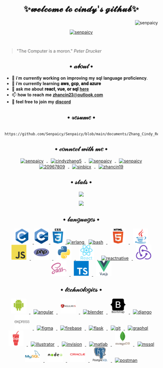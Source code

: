 # <div align="center">✨𝔀𝓮𝓵𝓬𝓸𝓶𝓮 𝓽𝓸 𝓬𝓲𝓷𝓭𝔂'𝓼 𝓰𝓲𝓽𝓱𝓾𝓫✨</div>
<p align="right"> 
    <img src="https://komarev.com/ghpvc/?username=senpaicy&label=Profile%20views&color=0e75b6&style=flat" alt="senpaicy" /> 
</p>

<p align="center"> 
    <a href="https://github.com/ryo-ma/github-profile-trophy">
        <img src="https://github-profile-trophy.vercel.app/?username=senpaicy&row=1&theme=monokai" alt="senpaicy"/>
    </a> 
</p>

</br>

> "The Computer is a moron."
>  *Peter Drucker*

## <div align="center">• 𝒶𝒷𝑜𝓊𝓉 •</div>
- 🔭 𝐢'𝐦 𝐜𝐮𝐫𝐫𝐞𝐧𝐭𝐥𝐲 𝐰𝐨𝐫𝐤𝐢𝐧𝐠 𝐨𝐧 𝐢𝐦𝐩𝐫𝐨𝐯𝐢𝐧𝐠 𝐦𝐲 𝐬𝐪𝐥 𝐥𝐚𝐧𝐠𝐮𝐚𝐠𝐞 𝐩𝐫𝐨𝐟𝐢𝐜𝐢𝐞𝐧𝐜𝐲.
- 🌱 𝐢’𝐦 𝐜𝐮𝐫𝐫𝐞𝐧𝐭𝐥𝐲 𝐥𝐞𝐚𝐫𝐧𝐢𝐧𝐠 **𝐚𝐰𝐬, 𝐠𝐜𝐩, 𝐚𝐧𝐝 𝐚𝐳𝐮𝐫𝐞**
- 💬 𝐚𝐬𝐤 𝐦𝐞 𝐚𝐛𝐨𝐮𝐭 **𝐫𝐞𝐚𝐜𝐭, 𝐯𝐮𝐞, 𝐨𝐫 𝐬𝐪𝐥** [𝐡𝐞𝐫𝐞](https://github.com/senpaicy/senpaicy/issues)
- 📫 𝐡𝐨𝐰 𝐭𝐨 𝐫𝐞𝐚𝐜𝐡 𝐦𝐞 [𝐳𝐡𝐚𝐧𝐜𝐢𝐧𝟐𝟑@𝐨𝐮𝐭𝐥𝐨𝐨𝐤.𝐜𝐨𝐦](zhancin23@outlook.com)
- 🐳 𝐟𝐞𝐞𝐥 𝐟𝐫𝐞𝐞 𝐭𝐨 𝐣𝐨𝐢𝐧 𝐦𝐲 [𝐝𝐢𝐬𝐜𝐨𝐫𝐝](https://discord.gg/n5KUqKmaef)

## <div align="center">• 𝓇𝑒𝓈𝓊𝓂𝑒 •</div>
```
    https://github.com/Senpaicy/Senpaicy/blob/main/documents/Zhang_Cindy_Resume_Updated.pdf
```

## <div align="center">• 𝒸𝑜𝓃𝓃𝑒𝒸𝓉 𝓌𝒾𝓉𝒽 𝓂𝑒 •</div>
<p align="center">
    <a href="https://instagram.com/senpaicy" target="blank">
        <img align="center" src="https://raw.githubusercontent.com/rahuldkjain/github-profile-readme-generator/master/src/images/icons/Social/instagram.svg" alt="senpaicy" height="50px" hspace="10px" />
    </a>
    <a href="https://www.behance.net/cindyzhang5" target="blank">
        <img align="center" src="https://raw.githubusercontent.com/rahuldkjain/github-profile-readme-generator/master/src/images/icons/Social/behance.svg" alt="cindyzhang5" height="50px" hspace="10px" />
    </a>
    <a href="https://codepen.io/senpaicy" target="blank">
        <img align="center" src="https://raw.githubusercontent.com/rahuldkjain/github-profile-readme-generator/master/src/images/icons/Social/codepen.svg" alt="senpaicy" height="50px" hspace="10px" />
    </a>
    <a href="https://linkedin.com/in/senpaicy" target="blank">
        <img align="center" src="https://raw.githubusercontent.com/rahuldkjain/github-profile-readme-generator/master/src/images/icons/Social/linked-in-alt.svg" alt="senpaicy" height="50px" hspace="10px" />
    </a>
    <a href="https://stackoverflow.com/users/20967809" target="blank">
        <img align="center" src="https://raw.githubusercontent.com/rahuldkjain/github-profile-readme-generator/master/src/images/icons/Social/stack-overflow.svg" alt="20967809" height="50px" hspace="10px" />
    </a>
    <a href="https://dribbble.com/sinbicx" target="blank">
        <img align="center" src="https://raw.githubusercontent.com/rahuldkjain/github-profile-readme-generator/master/src/images/icons/Social/dribbble.svg" alt="sinbicx" height="50px" hspace="10px" />
    </a>
    <a href="https://www.hackerrank.com/zhancin19" target="blank">
        <img align="center" src="https://raw.githubusercontent.com/rahuldkjain/github-profile-readme-generator/master/src/images/icons/Social/hackerrank.svg" alt="zhancin19" height="50px" hspace="10px" />
    </a>
</p>

## <div align="center">• 𝓈𝓉𝒶𝓉𝓈 •</div>
<p align="center">
    <img align="center" src="https://github-readme-streak-stats.herokuapp.com?user=senpaicy&theme=monokai&border_radius=5&date_format=j%20M%5B%20Y%5D" />
</p>
<p align="center">
    <picture>
        <source 
          srcset="https://github-readme-stats.vercel.app/api?username=senpaicy&show_icons=true&theme=monokai"
          media="(prefers-color-scheme: dark)"
        />
        <source
          srcset="https://github-readme-stats.vercel.app/api?username=senpaicy&show_icons=true"
          media="(prefers-color-scheme: light), (prefers-color-scheme: no-preference)"
        />
        <img src="https://github-readme-stats.vercel.app/api?username=senpaicy&show_icons=true" />
    </picture>
</p>

## <div align="center">• 𝓁𝒶𝓃𝑔𝓊𝒶𝑔𝑒𝓈 •</div>
<p align="center">
    <a href="https://www.cprogramming.com/" target="_blank" rel="noreferrer"> 
        <img src="https://raw.githubusercontent.com/devicons/devicon/master/icons/c/c-original.svg" alt="c" height="50px" hspace="10px"/> 
    </a>
        <a href="https://www.w3schools.com/cpp/" target="_blank" rel="noreferrer"> 
        <img src="https://raw.githubusercontent.com/devicons/devicon/master/icons/cplusplus/cplusplus-original.svg" alt="cplusplus" height="50px"/> 
    </a> 
    <a href="https://www.w3schools.com/css/" target="_blank" rel="noreferrer"> 
        <img src="https://raw.githubusercontent.com/devicons/devicon/master/icons/css3/css3-original-wordmark.svg" alt="css3" height="50px"/> 
    </a> 
    <a href="https://www.erlang.org/" target="_blank" rel="noreferrer"> 
        <img src="https://www.vectorlogo.zone/logos/erlang/erlang-official.svg" alt="erlang" height="50px"/> 
    </a>
    <a href="https://www.gnu.org/software/bash/" target="_blank" rel="noreferrer"> 
        <img src="https://www.vectorlogo.zone/logos/gnu_bash/gnu_bash-icon.svg" alt="bash" height="50px" hspace="10px"/> 
    </a>  
    <a href="https://www.w3.org/html/" target="_blank" rel="noreferrer"> 
        <img src="https://raw.githubusercontent.com/devicons/devicon/master/icons/html5/html5-original-wordmark.svg" alt="html5" height="50px" hspace="10px"/> 
    </a> 
    <a href="https://www.java.com" target="_blank" rel="noreferrer"> 
        <img src="https://raw.githubusercontent.com/devicons/devicon/master/icons/java/java-original.svg" alt="java" height="50px" hspace="10px"/> 
    </a> 
    <a href="https://developer.mozilla.org/en-US/docs/Web/JavaScript" target="_blank" rel="noreferrer"> 
        <img src="https://raw.githubusercontent.com/devicons/devicon/master/icons/javascript/javascript-original.svg" alt="javascript" height="50px" hspace="10px"/> 
    </a> 
    <a href="https://www.php.net" target="_blank" rel="noreferrer"> 
        <img src="https://raw.githubusercontent.com/devicons/devicon/master/icons/php/php-original.svg" alt="php" height="50px" hspace="10px"/> 
    </a> 
    <a href="https://www.python.org" target="_blank" rel="noreferrer"> 
        <img src="https://raw.githubusercontent.com/devicons/devicon/master/icons/python/python-original.svg" alt="python" height="50px" hspace="10px"/> 
    </a>     
    <a href="https://reactjs.org/" target="_blank" rel="noreferrer"> 
        <img src="https://raw.githubusercontent.com/devicons/devicon/master/icons/react/react-original-wordmark.svg" alt="react" height="50px" hspace="10px"/> 
    </a> 
    <a href="https://reactnative.dev/" target="_blank" rel="noreferrer"> 
        <img src="https://reactnative.dev/img/header_logo.svg" alt="reactnative" height="50px" hspace="10px"/> 
    </a> 
    <a href="https://redux.js.org" target="_blank" rel="noreferrer"> 
        <img src="https://raw.githubusercontent.com/devicons/devicon/master/icons/redux/redux-original.svg" alt="redux" height="50px" hspace="10px"/> 
    </a> 
    <a href="https://sass-lang.com" target="_blank" rel="noreferrer"> 
        <img src="https://raw.githubusercontent.com/devicons/devicon/master/icons/sass/sass-original.svg" alt="sass" height="50px" hspace="10px"/> 
    </a> 
    <a href="https://www.typescriptlang.org/" target="_blank" rel="noreferrer"> 
        <img src="https://raw.githubusercontent.com/devicons/devicon/master/icons/typescript/typescript-original.svg" alt="typescript" height="50px" hspace="10px"/> 
    </a> 
    <a href="https://vuejs.org/" target="_blank" rel="noreferrer"> 
        <img src="https://raw.githubusercontent.com/devicons/devicon/master/icons/vuejs/vuejs-original-wordmark.svg" alt="vuejs" height="50px" hspace="10px"/> 
    </a>  
</p>

## <div align="center">• 𝓉𝑒𝒸𝒽𝓃𝑜𝓁𝑜𝑔𝒾𝑒𝓈 •</div>
<p align="center"> 
    <a href="https://developer.android.com" target="_blank" rel="noreferrer"> 
        <img src="https://raw.githubusercontent.com/devicons/devicon/master/icons/android/android-original-wordmark.svg" alt="android" height="50px" hspace="10px"/> 
    </a> 
    <a href="https://angular.io" target="_blank" rel="noreferrer"> 
        <img src="https://angular.io/assets/images/logos/angular/angular.svg" alt="angular" height="50px" hspace="10px"/> 
    </a> 
    <a href="https://angular.io" target="_blank" rel="noreferrer"> 
        <img src="https://raw.githubusercontent.com/devicons/devicon/master/icons/angularjs/angularjs-original-wordmark.svg" alt="angularjs" height="50px" hspace="10px"/> 
    </a>
    <a href="https://www.blender.org/" target="_blank" rel="noreferrer"> 
        <img src="https://download.blender.org/branding/community/blender_community_badge_white.svg" alt="blender" height="50px" hspace="10px"/> 
    </a> 
    <a href="https://getbootstrap.com" target="_blank" rel="noreferrer"> 
        <img src="https://raw.githubusercontent.com/devicons/devicon/master/icons/bootstrap/bootstrap-plain-wordmark.svg" alt="bootstrap" height="50px" hspace="10px"/> 
    </a> 
    <a href="https://www.djangoproject.com/" target="_blank" rel="noreferrer"> 
        <img src="https://cdn.worldvectorlogo.com/logos/django.svg" alt="django" height="50px" hspace="10px"/> 
    </a>
    <a href="https://expressjs.com" target="_blank" rel="noreferrer"> 
        <img src="https://raw.githubusercontent.com/devicons/devicon/master/icons/express/express-original-wordmark.svg" alt="express" height="50px" hspace="10px"/> 
    </a> 
    <a href="https://www.figma.com/" target="_blank" rel="noreferrer"> 
        <img src="https://www.vectorlogo.zone/logos/figma/figma-icon.svg" alt="figma" height="50px" hspace="10px"/> 
    </a> 
    <a href="https://firebase.google.com/" target="_blank" rel="noreferrer"> 
        <img src="https://www.vectorlogo.zone/logos/firebase/firebase-icon.svg" alt="firebase" height="50px" hspace="10px"/> 
    </a> 
    <a href="https://flask.palletsprojects.com/" target="_blank" rel="noreferrer"> 
        <img src="https://www.vectorlogo.zone/logos/pocoo_flask/pocoo_flask-icon.svg" alt="flask" height="50px" hspace="10px"/> 
    </a> 
    <a href="https://git-scm.com/" target="_blank" rel="noreferrer"> 
        <img src="https://www.vectorlogo.zone/logos/git-scm/git-scm-icon.svg" alt="git" height="50px" hspace="10px"/> 
    </a> 
    <a href="https://graphql.org" target="_blank" rel="noreferrer"> 
        <img src="https://www.vectorlogo.zone/logos/graphql/graphql-icon.svg" alt="graphql" height="50px" hspace="10px"/> 
    </a> 
    <a href="https://gulpjs.com" target="_blank" rel="noreferrer"> 
        <img src="https://raw.githubusercontent.com/devicons/devicon/master/icons/gulp/gulp-plain.svg" alt="gulp" height="50px" hspace="10px"/> 
    </a>
    <a href="https://www.adobe.com/in/products/illustrator.html" target="_blank" rel="noreferrer"> 
        <img src="https://www.vectorlogo.zone/logos/adobe_illustrator/adobe_illustrator-icon.svg" alt="illustrator" height="50px" hspace="10px"/> 
    </a> 
    <a href="https://www.invisionapp.com/" target="_blank" rel="noreferrer"> 
        <img src="https://www.vectorlogo.zone/logos/invisionapp/invisionapp-icon.svg" alt="invision" height="50px" hspace="10px"/> 
    </a> 
    <a href="https://www.mathworks.com/" target="_blank" rel="noreferrer"> 
        <img src="https://upload.wikimedia.org/wikipedia/commons/2/21/Matlab_Logo.png" alt="matlab" height="50px" hspace="10px"/> 
    </a> 
    <a href="https://www.mongodb.com/" target="_blank" rel="noreferrer"> 
        <img src="https://raw.githubusercontent.com/devicons/devicon/master/icons/mongodb/mongodb-original-wordmark.svg" alt="mongodb" height="50px" hspace="10px"/> 
    </a> 
    <a href="https://www.microsoft.com/en-us/sql-server" target="_blank" rel="noreferrer"> 
        <img src="https://www.svgrepo.com/show/303229/microsoft-sql-server-logo.svg" alt="mssql" height="50px" hspace="10px"/> 
    </a> 
    <a href="https://www.mysql.com/" target="_blank" rel="noreferrer"> 
        <img src="https://raw.githubusercontent.com/devicons/devicon/master/icons/mysql/mysql-original-wordmark.svg" alt="mysql" height="50px" hspace="10px"/>
    </a> 
    <a href="https://nodejs.org" target="_blank" rel="noreferrer"> 
        <img src="https://raw.githubusercontent.com/devicons/devicon/master/icons/nodejs/nodejs-original-wordmark.svg" alt="nodejs" height="50px" hspace="10px"/> 
    </a> 
    <a href="https://www.oracle.com/" target="_blank" rel="noreferrer"> 
        <img src="https://raw.githubusercontent.com/devicons/devicon/master/icons/oracle/oracle-original.svg" alt="oracle" height="50px" hspace="10px"/> 
    </a> 
    <a href="https://www.postgresql.org" target="_blank" rel="noreferrer">
        <img src="https://raw.githubusercontent.com/devicons/devicon/master/icons/postgresql/postgresql-original-wordmark.svg" alt="postgresql" height="50px" hspace="10px"/> 
    </a> 
    <a href="https://postman.com" target="_blank" rel="noreferrer"> 
        <img src="https://www.vectorlogo.zone/logos/getpostman/getpostman-icon.svg" alt="postman" height="50px" hspace="10px"/> 
    </a> 
</p>
